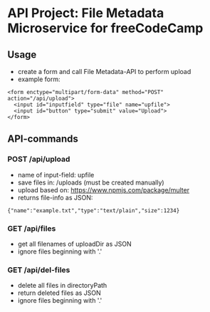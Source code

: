 
# API Project: File Metadata Microservice for freeCodeCamp

## Usage
* create a form and call File Metadata-API to perform upload
* example form:
```
<form enctype="multipart/form-data" method="POST" action="/api/upload">
  <input id="inputfield" type="file" name="upfile">
  <input id="button" type="submit" value="Upload">
</form>
```

## API-commands

### POST /api/upload
* name of input-field: upfile
* save files in: /uploads (must be created manually)
* upload based on: https://www.npmjs.com/package/multer
* returns file-info as JSON:
```
{"name":"example.txt","type":"text/plain","size":1234}
```

### GET /api/files
* get all filenames of uploadDir as JSON
* ignore files beginning with '.'

### GET /api/del-files
* delete all files in directoryPath
* return deleted files as JSON
* ignore files beginning with '.'


